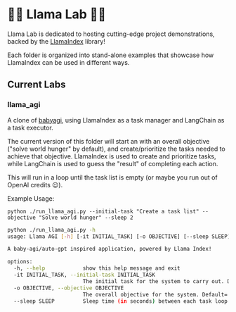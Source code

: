 # 🦙🧪  Llama Lab 🧬🦙

Llama Lab is dedicated to hosting cutting-edge project demonstrations, backed by the [LlamaIndex](https://github.com/jerryjliu/llama_index) library!

Each folder is organized into stand-alone examples that showcase how LlamaIndex can be used in different ways.

## Current Labs

### llama_agi

A clone of [babyagi](https://github.com/yoheinakajima/babyagi), using LlamaIndex as a task manager and LangChain as a task executor.

The current version of this folder will start an with an overall objective ("solve world hunger" by default), and create/prioritize the tasks needed to achieve that objective. LlamaIndex is used to create and prioritize tasks, while LangChain is used to guess the "result" of completing each action.

This will run in a loop until the task list is empty (or maybe you run out of OpenAI credits 😉).

Example Usage:

`python ./run_llama_agi.py --initial-task "Create a task list" --objective "Solve world hunger" --sleep 2`

```bash
python ./run_llama_agi.py -h
usage: Llama AGI [-h] [-it INITIAL_TASK] [-o OBJECTIVE] [--sleep SLEEP]

A baby-agi/auto-gpt inspired application, powered by Llama Index!

options:
  -h, --help            show this help message and exit
  -it INITIAL_TASK, --initial-task INITIAL_TASK
                        The initial task for the system to carry out. Default='Create a list of tasks'
  -o OBJECTIVE, --objective OBJECTIVE
                        The overall objective for the system. Default='Solve World Hunger'
  --sleep SLEEP         Sleep time (in seconds) between each task loop. Default=2
```
